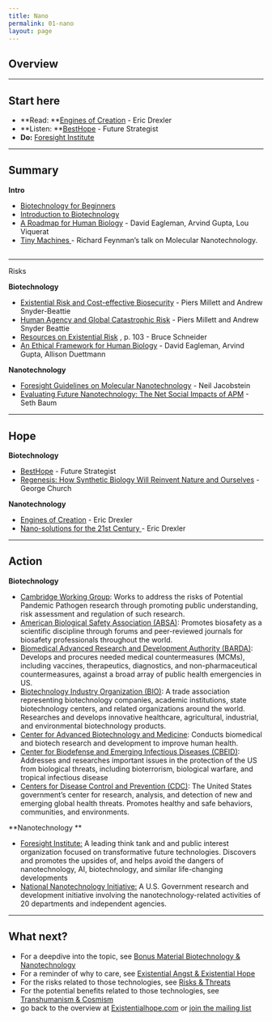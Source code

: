 ```yaml
---
title: Nano
permalink: 01-nano
layout: page
---
```


## Overview



---



## Start here



*   **Read: **[Engines of Creation](http://xaonon.dyndns.org/misc/engines_of_creation.pdf) - Eric Drexler
*   **Listen: **[BestHope](https://player.fm/series/future-strategist/besthope) - Future Strategist
*   **Do:** [Foresight Institute](https://foresight.org/)



---



## Summary 

**Intro**



*   [Biotechnology for Beginners](https://www.amazon.com/Biotechnology-Beginners-Reinhard-Renneberg/dp/0123735815/ref=sr_1_1?s=books&ie=UTF8&qid=1399748684&sr=1-1&keywords=biotechnology)
*   [Introduction to Biotechnology](https://www.amazon.com/Introduction-Biotechnology-3rd-William-Thieman/dp/0321766113/ref=sr_1_2?s=books&ie=UTF8&qid=1399748684&sr=1-2&keywords=biotechnology)
*   [A Roadmap for Human Biology](https://www.youtube.com/watch?v=Mlficse9JlA) - David Eagleman, Arvind Gupta, Lou Viquerat
*   [Tiny Machines ](https://www.youtube.com/watch?v=4eRCygdW--c)- Richard Feynman’s talk on Molecular Nanotechnology.


## 

---
Risks 

**Biotechnology**



*   [Existential Risk and Cost-effective Biosecurity](http://online.liebertpub.com/doi/pdfplus/10.1089/hs.2017.0028) - Piers Millett and Andrew Snyder-Beattie
*   [Human Agency and Global Catastrophic Risk](http://online.liebertpub.com/doi/pdfplus/10.1089/hs.2017.0044) - Piers Millett and Andrew Snyder Beattie
*   [Resources on Existential Risk](https://futureoflife.org/data/documents/Existential%20Risk%20Resources%20(2015-08-24).pdf?x93895) , p. 103 - Bruce Schneider
*   [An Ethical Framework for Human Biology](https://www.youtube.com/watch?v=1SY10lFpN40) - David Eagleman, Arvind Gupta, Allison Duettmann 

**Nanotechnology**



*   [Foresight Guidelines on Molecular Nanotechnology](https://www.foresight.org/guidelines/current.html) - Neil Jacobstein
*   [Evaluating Future Nanotechnology: The Net Social Impacts of APM](https://papers.ssrn.com/sol3/papers.cfm?abstract_id=3170350) - Seth Baum



---



## Hope 

**Biotechnology**



*   [BestHope](https://player.fm/series/future-strategist/besthope) - Future Strategist
*   [Regenesis: How Synthetic Biology Will Reinvent Nature and Ourselves](https://www.youtube.com/watch?v=F3HboZ2HArw) - George Church 

**Nanotechnology**



*   [Engines of Creation](http://xaonon.dyndns.org/misc/engines_of_creation.pdf) - Eric Drexler
*   [Nano-solutions for the 21st Century ](http://www.oxfordmartin.ox.ac.uk/publications/view/1349)- Eric Drexler



---



## Action 

**Biotechnology**



*   [Cambridge Working Group](http://cambridgeworkinggroup.org/): Works to address the risks of Potential Pandemic Pathogen research through promoting public understanding, risk assessment and regulation of such research.
*   [American Biological Safety Association (ABSA)](http://www.absa.org/): Promotes biosafety as a scientific discipline through forums and peer-reviewed journals for biosafety professionals throughout the world.
*   [Biomedical Advanced Research and Development Authority (BARDA)](http://www.phe.gov/about/barda/pages/default.aspx): Develops and procures needed medical countermeasures (MCMs), including vaccines, therapeutics, diagnostics, and non-pharmaceutical countermeasures, against a broad array of public health emergencies in US.
*   [Biotechnology Industry Organization (BIO)](http://www.bio.org/): A trade association representing biotechnology companies, academic institutions, state biotechnology centers, and related organizations around the world. Researches and develops innovative healthcare, agricultural, industrial, and environmental biotechnology products.
*   [Center for Advanced Biotechnology and Medicine](http://www3.cabm.rutgers.edu/home.php): Conducts biomedical and biotech research and development to improve human health.
*   [Center for Biodefense and Emerging Infectious Diseases (CBEID)](http://www.utmb.edu/CBEID/index.html): Addresses and researches important issues in the protection of the US from biological threats, including bioterrorism, biological warfare, and tropical infectious disease
*   [Centers for Disease Control and Prevention (CDC)](http://www.cdc.gov/): The United States government’s center for research, analysis, and detection of new and emerging global health threats. Promotes healthy and safe behaviors, communities, and environments.

**Nanotechnology **



*   [Foresight Institute:](https://foresight.org/) A leading think tank and and public interest organization focused on transformative future technologies. Discovers and promotes the upsides of, and helps avoid the dangers of nanotechnology, AI, biotechnology, and similar life-changing developments
*   [National Nanotechnology Initiative:](https://www.nano.gov/) A U.S. Government research and development initiative involving the nanotechnology-related activities of 20 departments and independent agencies.



---



## What next? 



*   For a deepdive into the topic, see [Bonus Material Biotechnology & Nanotechnology ](https://docs.google.com/document/d/1r-zloMKkmMF0JdlmxoRfOVZetvg2v3Bg_xfQLdZB5T8/edit#)
*   For a reminder of why to care, see [Existential Angst & Existential Hope](https://docs.google.com/document/d/1R_8EILI3OSVijlavnafaM9nYIyv977SZVJDDDfsXk6M/edit)
*   For the risks related to those technologies, see [Risks & Threats](https://docs.google.com/document/d/10DhORpdeoLHdygISziFIhZZxLVdwjxT_xFXcQtGDFQ4/edit#)
*   For the potential benefits related to those technologies, see [Transhumanism & Cosmism](https://docs.google.com/document/d/1fU9Ou9ClD_4AyJ2b41OIl0-3SRdjTO7igU1PLWr6-Vs/edit#heading=h.ppk68vmozou)
*   go back to the overview at [Existentialhope.com](https://www.existentialhope.com/) or [join the mailing list](https://docs.google.com/forms/d/e/1FAIpQLSfn8JG1uGXDZyKIthvWs_di6kFJJvMa0Py7rky7gguTZhEz4g/viewform) 

